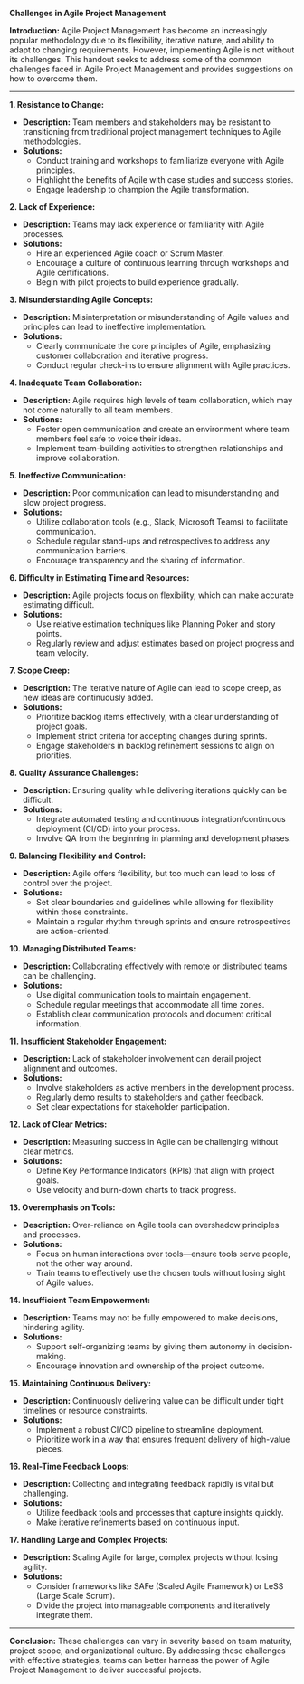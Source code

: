**Challenges in Agile Project Management**

**Introduction:**
Agile Project Management has become an increasingly popular methodology due to its flexibility, iterative nature, and ability to adapt to changing requirements. However, implementing Agile is not without its challenges. This handout seeks to address some of the common challenges faced in Agile Project Management and provides suggestions on how to overcome them.

---

**1. Resistance to Change:**
   - **Description:** Team members and stakeholders may be resistant to transitioning from traditional project management techniques to Agile methodologies.
   - **Solutions:**
     - Conduct training and workshops to familiarize everyone with Agile principles.
     - Highlight the benefits of Agile with case studies and success stories.
     - Engage leadership to champion the Agile transformation.

**2. Lack of Experience:**
   - **Description:** Teams may lack experience or familiarity with Agile processes.
   - **Solutions:**
     - Hire an experienced Agile coach or Scrum Master.
     - Encourage a culture of continuous learning through workshops and Agile certifications.
     - Begin with pilot projects to build experience gradually.

**3. Misunderstanding Agile Concepts:**
   - **Description:** Misinterpretation or misunderstanding of Agile values and principles can lead to ineffective implementation.
   - **Solutions:**
     - Clearly communicate the core principles of Agile, emphasizing customer collaboration and iterative progress.
     - Conduct regular check-ins to ensure alignment with Agile practices.

**4. Inadequate Team Collaboration:**
   - **Description:** Agile requires high levels of team collaboration, which may not come naturally to all team members.
   - **Solutions:**
     - Foster open communication and create an environment where team members feel safe to voice their ideas.
     - Implement team-building activities to strengthen relationships and improve collaboration.

**5. Ineffective Communication:**
   - **Description:** Poor communication can lead to misunderstanding and slow project progress.
   - **Solutions:**
     - Utilize collaboration tools (e.g., Slack, Microsoft Teams) to facilitate communication.
     - Schedule regular stand-ups and retrospectives to address any communication barriers.
     - Encourage transparency and the sharing of information.

**6. Difficulty in Estimating Time and Resources:**
   - **Description:** Agile projects focus on flexibility, which can make accurate estimating difficult.
   - **Solutions:**
     - Use relative estimation techniques like Planning Poker and story points.
     - Regularly review and adjust estimates based on project progress and team velocity.

**7. Scope Creep:**
   - **Description:** The iterative nature of Agile can lead to scope creep, as new ideas are continuously added.
   - **Solutions:**
     - Prioritize backlog items effectively, with a clear understanding of project goals.
     - Implement strict criteria for accepting changes during sprints.
     - Engage stakeholders in backlog refinement sessions to align on priorities.

**8. Quality Assurance Challenges:**
   - **Description:** Ensuring quality while delivering iterations quickly can be difficult.
   - **Solutions:**
     - Integrate automated testing and continuous integration/continuous deployment (CI/CD) into your process.
     - Involve QA from the beginning in planning and development phases.

**9. Balancing Flexibility and Control:**
   - **Description:** Agile offers flexibility, but too much can lead to loss of control over the project.
   - **Solutions:**
     - Set clear boundaries and guidelines while allowing for flexibility within those constraints.
     - Maintain a regular rhythm through sprints and ensure retrospectives are action-oriented.

**10. Managing Distributed Teams:**
   - **Description:** Collaborating effectively with remote or distributed teams can be challenging.
   - **Solutions:**
     - Use digital communication tools to maintain engagement.
     - Schedule regular meetings that accommodate all time zones.
     - Establish clear communication protocols and document critical information.

**11. Insufficient Stakeholder Engagement:**
   - **Description:** Lack of stakeholder involvement can derail project alignment and outcomes.
   - **Solutions:**
     - Involve stakeholders as active members in the development process.
     - Regularly demo results to stakeholders and gather feedback.
     - Set clear expectations for stakeholder participation.

**12. Lack of Clear Metrics:**
   - **Description:** Measuring success in Agile can be challenging without clear metrics.
   - **Solutions:**
     - Define Key Performance Indicators (KPIs) that align with project goals.
     - Use velocity and burn-down charts to track progress.

**13. Overemphasis on Tools:**
   - **Description:** Over-reliance on Agile tools can overshadow principles and processes.
   - **Solutions:**
     - Focus on human interactions over tools—ensure tools serve people, not the other way around.
     - Train teams to effectively use the chosen tools without losing sight of Agile values.

**14. Insufficient Team Empowerment:**
   - **Description:** Teams may not be fully empowered to make decisions, hindering agility.
   - **Solutions:**
     - Support self-organizing teams by giving them autonomy in decision-making.
     - Encourage innovation and ownership of the project outcome.

**15. Maintaining Continuous Delivery:**
   - **Description:** Continuously delivering value can be difficult under tight timelines or resource constraints.
   - **Solutions:**
     - Implement a robust CI/CD pipeline to streamline deployment.
     - Prioritize work in a way that ensures frequent delivery of high-value pieces.

**16. Real-Time Feedback Loops:**
   - **Description:** Collecting and integrating feedback rapidly is vital but challenging.
   - **Solutions:**
     - Utilize feedback tools and processes that capture insights quickly.
     - Make iterative refinements based on continuous input.

**17. Handling Large and Complex Projects:**
   - **Description:** Scaling Agile for large, complex projects without losing agility.
   - **Solutions:**
     - Consider frameworks like SAFe (Scaled Agile Framework) or LeSS (Large Scale Scrum).
     - Divide the project into manageable components and iteratively integrate them.

---

**Conclusion:**
These challenges can vary in severity based on team maturity, project scope, and organizational culture. By addressing these challenges with effective strategies, teams can better harness the power of Agile Project Management to deliver successful projects.